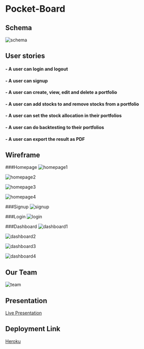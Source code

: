 # Pocket-Board

## Schema
![schema](db/schema.png)

## User stories

#### - A user can login and logout
#### - A user can signup
#### - A user can create, view, edit and delete a portfolio
#### - A user can add stocks to and remove stocks from a portfolio
#### - A user can set the stock allocation in their portfolios
#### - A user can do backtesting to their portfolios
#### - A user can export the result as PDF


## Wireframe

###Homepage
![homepage1](app/assets/images/Wireframes/Homepage1.png)

![homepage2](app/assets/images/Wireframes/Homepage2.png)

![homepage3](app/assets/images/Wireframes/Homepage3.png)

![homepage4](app/assets/images/Wireframes/Homepage4.png)

###Signup
![signup](app/assets/images/Wireframes/Signup.png)

###Login
![login](app/assets/images/Wireframes/Login.png)


###Dashboard
![dashboard1](app/assets/images/Wireframes/Dashboard.png)

![dashboard2](app/assets/images/Wireframes/Dashboard2.png)

![dashboard3](app/assets/images/Wireframes/Dashboard3.png)

![dashboard4](app/assets/images/Wireframes/Dashboard4.png)


## Our Team
![team](app/assets/images/Wireframes//team.png)

## Presentation
[Live Presentation](https://youtu.be/8QUZFZloCFM)

## Deployment Link
[Heroku](http://pocketboard.herokuapp.com/)
